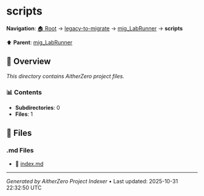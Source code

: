 # scripts

**Navigation**: [🏠 Root](../../../index.md) → [legacy-to-migrate](../../index.md) → [mig_LabRunner](../index.md) → **scripts**

⬆️ **Parent**: [mig_LabRunner](../index.md)

## 📖 Overview

*This directory contains AitherZero project files.*

### 📊 Contents

- **Subdirectories**: 0
- **Files**: 1

## 📄 Files

### .md Files

- 📝 [index.md](./index.md)

---

*Generated by AitherZero Project Indexer* • Last updated: 2025-10-31 22:32:50 UTC

